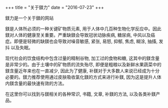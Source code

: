+++
title = "关于鎂力"
date = "2016-07-23"
+++

鎂力是一个关于鎂的网站

鎂是人体所必须的一种关键矿物质元素, 用于人体中几百种生物化学反应中。因此鎂对人体的健康至关重要。严重缺鎂会导致冠状动脉疾病, 糖尿病, 中风以及癌症。即便是轻微的缺鎂也会导致对噪音敏感, 紧张, 易怒, 抑郁, 焦虑, 糊涂, 抽搐, 发抖 以及失眠。

现代社会的饮食结构中包含过量的精制谷物, 加工过的食物和糖, 这其中的鎂含量是非常少的。由于土壤中的矿物质的流失殆尽, 即便是粗粮以及新鲜水果蔬菜中的鎂含量近年来也在一直减少, 因此为了健康, 补鎂对于大多数人来说已经成为十分必要的。鎂力推荐使用通过皮肤吸收氯化鎂的方式来进行补鎂, 因为这是提升人体内鎂含量的最快速有效的方法。

在这里你可以找到与鎂相关的各种常识, 书籍, 文章, 补鎂的方法, 以及各类补鎂产品。
